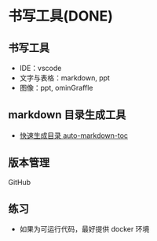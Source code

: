 <!--Copyright © ZOMI 适用于[License](https://github.com/chenzomi12/AISystem)版权许可-->

# 书写工具(DONE)

## 书写工具

- IDE：vscode
- 文字与表格：markdown, ppt
- 图像：ppt, ominGraffle

## markdown 目录生成工具

- [快速生成目录 auto-markdown-toc](https://marketplace.visualstudio.com/items?itemName=huntertran.auto-markdown-toc)

## 版本管理

GitHub

## 练习

- 如果为可运行代码，最好提供 docker 环境
